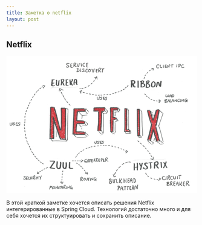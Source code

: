 ```yaml
---
title: Заметка о netflix
layout: post
---
```

## Netflix 

![Netflix oss](/images/netflix.png)

В этой краткой заметке хочется описать решения Netflix интегерированные в Spring Cloud. Технологий достаточно много и для себя хочется их структуировать и сохранить описание. 


